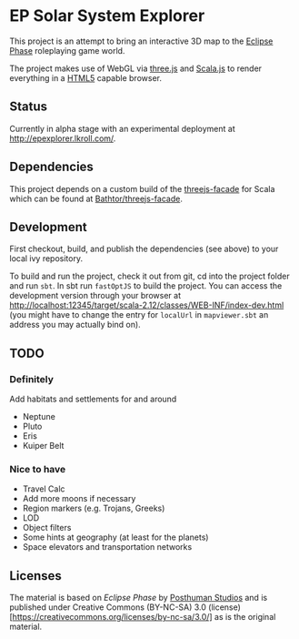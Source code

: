 # EP Solar System Explorer

This project is an attempt to bring an interactive 3D map to the [Eclipse Phase][ep] roleplaying game world.

The project makes use of WebGL via [three.js][three] and [Scala.js][scalajs] to render everything in a [HTML5][html5] capable browser.


[ep]: http://eclipsephase.com/
[three]: https://threejs.org/
[scalajs]: https://www.scala-js.org/
[html5]: https://www.w3.org/TR/html5/

## Status

Currently in alpha stage with an experimental deployment at <http://epexplorer.lkroll.com/>.

## Dependencies

This project depends on a custom build of the [threejs-facade](https://github.com/antonkulaga/threejs-facade) for Scala which can be found at [Bathtor/threejs-facade](https://github.com/Bathtor/threejs-facade).

## Development

First checkout, build, and publish the dependencies (see above) to your local ivy repository.

To build and run the project, check it out from git, cd into the project folder and run `sbt`. In sbt run `fastOptJS` to build the project. You can access the development version through your browser at <http://localhost:12345/target/scala-2.12/classes/WEB-INF/index-dev.html> (you might have to change the entry for `localUrl` in `mapviewer.sbt` an address you may actually bind on).

## TODO

### Definitely
Add habitats and settlements for and around
- Neptune
- Pluto
- Eris
- Kuiper Belt

### Nice to have
- Travel Calc
- Add more moons if necessary
- Region markers (e.g. Trojans, Greeks)
- LOD
- Object filters
- Some hints at geography (at least for the planets)
- Space elevators and transportation networks

## Licenses
The material is based on *Eclipse Phase* by [Posthuman Studios][ep] and is published under Creative Commons (BY-NC-SA) 3.0 (license)[https://creativecommons.org/licenses/by-nc-sa/3.0/] as is the original material.